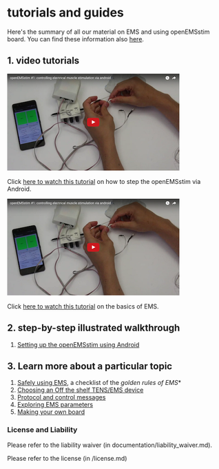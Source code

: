 # tutorials and guides

Here's the summary of all our material on EMS and using openEMSstim board. You can find these information also [here](http://plopes.org/ems).

## 1. video tutorials

![openEMSstim tutorial](../extra/images/youtube/tutorial-openEMsstim.png)

Click [here to watch this tutorial](https://www.youtube.com/watch?v=XgJF1DVwt7s) on how to step the openEMSstim via Android.

![basics of ems tutorial](../extra/images/youtube/tutorial-EMSbasics.png)

Click [here to watch this tutorial](https://www.youtube.com/watch?v=6VHgRX0lVJs) on the basics of EMS. 

## 2. step-by-step illustrated walkthrough

1. [Setting up the openEMSstim using Android](1.getting_started_step_by_step.md)


## 3. Learn more about a particular topic

1. [Safely using EMS](0.WhatNotToDo.md), a checklist of the *golden rules of EMS** 
2. [Choosing an Off the shelf TENS/EMS device](2.choosing_a_TENS_device.md)
3. [Protocol and control messages](3.software_guide.md)
4. [Exploring EMS parameters](4.exploring_ems_settings_and_parameters.md)
5. [Making your own board](5.make-your-own-board.md)

### License and Liability

Please refer to the liability waiver (in documentation/liability_waiver.md).

Please refer to the license (in /license.md)


